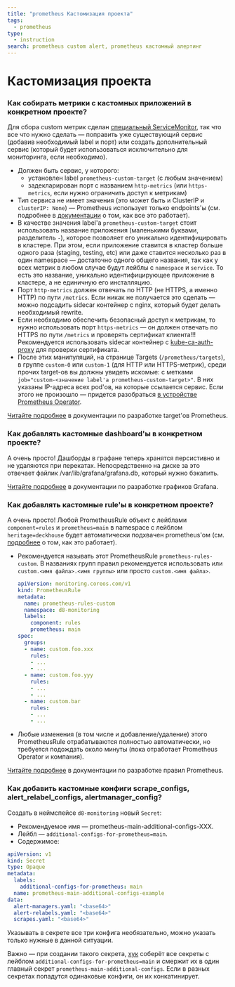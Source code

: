 ```yaml
---
title: "prometheus Кастомизация проекта"
tags:
  - prometheus
type:
  - instruction
search: prometheus custom alert, prometheus кастомный алертинг
---
```


Кастомизация проекта
====================

### Как собирать метрики с кастомных приложений в конкретном проекте?

Для сбора custom метрик сделан [специальный ServiceMonitor](../templates/prometheus-targets/custom/service-monitor.yaml), так что все что нужно сделать — поправить уже существующий сервис (добавив необходимый label и порт) или создать дополнительный сервис (который будет использоваться исключительно для мониторинга, если необходимо).

* Должен быть сервис, у которого:
    * установлен label `prometheus-custom-target` (с любым значением)
    * задекларирован порт с названием `http-metrics` (или `https-metrics`, если нужно ограничить доступ к метрикам)
* Тип сервиса не имеет значения (это может быть и ClusterIP и `clusterIP: None`) — Prometheus использует только endpoints'ы (см. подробнее в [документации](../../200-operator-prometheus/docs/INTERNALS.md) о том, как все это работает).
* В качестве значения label'а `prometheus-custom-target` стоит использовать название приложения (маленькими буквами, разделитель `-`), которое позволяет его уникально идентифицировать в кластере. При этом, если приложение ставится в кластер больше одного раза (staging, testing, etc) или даже ставится несколько раз в один namespace — достаточно одного общего названия, так как у всех метрик в любом случае будут лейблы с `namespace` и `service`. То есть это название, уникально идентифицирующее приложение в кластере, а не единичную его инсталляцию.
* Порт `http-metrics` должен отвечать по HTTP (не HTTPS, а именно HTTP) по пути `/metrics`. Если никак не получается это сделать — можно подсадить sidecar контейнер с nginx, который будет делать необходимый rewrite.
* Если необходимо обеспечить безопасный доступ к метрикам, то нужно использовать порт `https-metrics` — он должен отвечать по HTTPS по пути `/metrics` и проверять сертификат клиента!!! Рекомендуется использовать sidecar контейнер с [kube-ca-auth-proxy](https://github.com/flant/kube-ca-auth-proxy) для проверки сертификата.
* После этих манипуляций, на странице Targets (`/prometheus/targets`), в группе `custom-0` или `custom-1` (для HTTP или HTTPS-метрик), среди прочих target-ов вы должны увидеть искомые: с метками `job="custom-<значение label'а prometheus-custom-target>"`. В них указаны IP-адреса всех pod'ов, на которые ссылается сервис. Если этого не произошло — придется разобраться [в устройстве Prometheus Operator](../../200-operator-prometheus/docs/INTERNALS.md).


[Читайте подробнее](PROMETHEUS_TARGETS_DEVELOPMENT.md) в документации по разработке target'ов Prometheus.

### Как добавлять кастомные dashboard'ы в конкретном проекте?

А очень просто! Дашборды в графане теперь хранятся персистивно и не удаляются при перекатах. Непосредственно на диске за это отвечает файлик /var/lib/grafana/grafana.db, который нужно бэкапить.

[Читайте подробнее](GRAFANA_DASHBOARD_DEVELOPMENT.md) в документации по разработке графиков Grafana.

### Как добавлять кастомные rule'ы в конкретном проекте?

А очень просто! Любой PrometheusRule объект с лейблами `component=rules` и `prometheus=main` в namespace с лейблом `heritage=deckhouse` будет автоматически подхвачен prometheus'ом (см. [подробнее](../../200-operator-prometheus/docs/INTERNALS.md) о том, как это работает).
* Рекомендуется называть этот PrometheusRule `prometheus-rules-custom`. В названиях групп правил рекомендуется использовать или `custom.<имя файла>.<имя группы>` или просто `custom.<имя файла>`.

    ```yaml
    apiVersion: monitoring.coreos.com/v1
    kind: PrometheusRule
    metadata:
      name: prometheus-rules-custom
      namespace: d8-monitoring
      labels:
        component: rules
        prometheus: main
    spec:
      groups:
      - name: custom.foo.xxx
        rules:
        - ...
        - ...
      - name: custom.foo.yyy
        rules:
        - ...
        - ...
      - name: custom.bar
        rules:
        - ...
        - ...
    ```
* Любые изменения (в том числе и добавление/удаление) этого PrometheusRule отрабатываются полностью автоматически, но требуется подождать около минуты (пока отработает Prometheus Operator и компания).

[Читайте подробнее](PROMETHEUS_RULES_DEVELOPMENT.md) в документации по разработке правил Prometheus.

### Как добавить кастомные конфиги scrape_configs, alert_relabel_configs, alertmanager_config?

Создать в неймспейсе `d8-monitoring` новый `Secret`:
* Рекомендуемое имя — prometheus-main-additional-configs-XXX.
* Лейбл — `additional-configs-for-prometheus=main`.
* Содержимое:
```yaml
apiVersion: v1
kind: Secret
type: Opaque
metadata:
  labels:
    additional-configs-for-prometheus: main
  name: prometheus-main-additional-configs-example
data:
  alert-managers.yaml: "<base64>"
  alert-relabels.yaml: "<base64>"
  scrapes.yaml: "<base64>"
```

Указывать в секрете все три конфига необязательно, можно указать только нужные в данной ситуации.

Важно — при создании такого секрета, [хук](/modules/300-prometheus/hooks/additional_configs_render) соберёт все секреты с лейблом `additional-configs-for-prometheus=main` и смержит их в один главный секрет `prometheus-main-additional-configs`. Если в разных секретах попадутся одинаковые конфиги, он их конкатинирует.
